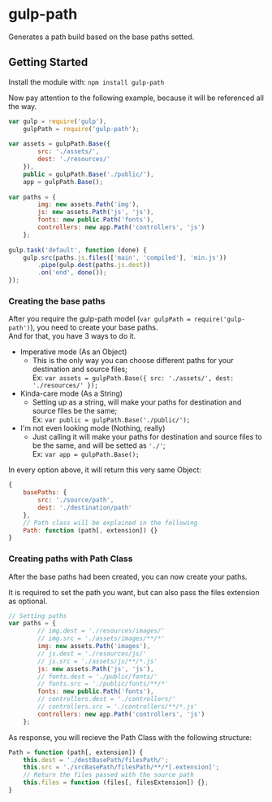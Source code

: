 # gulp-path

Generates a path build based on the base paths setted.

## Getting Started
Install the module with: `npm install gulp-path`

Now pay attention to the following example, because it will be referenced all the way.  
```js
var gulp = require('gulp'),
    gulpPath = require('gulp-path');
    
var assets = gulpPath.Base({
        src: './assets/',
        dest: './resources/'
    }),
    public = gulpPath.Base('./public/'),
    app = gulpPath.Base();
    
var paths = {
        img: new assets.Path('img'),
        js: new assets.Path('js', 'js'),
        fonts: new public.Path('fonts'),
        controllers: new app.Path('controllers', 'js')
    };
    
gulp.task('default', function (done) {
    gulp.src(paths.js.files(['main', 'compiled'], 'min.js'))
        .pipe(gulp.dest(paths.js.dest))
        .on('end', done());
});
```

### Creating the base paths
After you require the gulp-path model (`var gulpPath = require('gulp-path')`),
you need to create your base paths.  
And for that, you have 3 ways to do it.

- Imperative mode (As an Object)
    - This is the only way you can choose different paths for your destination
     and source files;  
        Ex: `var assets = gulpPath.Base({ src: './assets/', dest: './resources/' });`
- Kinda-care mode (As a String)
    - Setting up as a string, will make your paths for destination and source
    files be the same;  
        Ex: `var public = gulpPath.Base('./public/');`
- I'm not even looking mode (Nothing, really)
    - Just calling it will make your paths for destination and source files to
    be the same, and will be setted as `'./'`;  
        Ex: `var app = gulpPath.Base();`
        
In every option above, it will return this very same Object:
```js
{
    basePaths: {
        src: './source/path',
        dest: './destination/path'
    },
    // Path class will be explained in the following
    Path: function (path[, extension]) {}
}
```

### Creating paths with Path Class
After the base paths had been created, you can now create your paths.  

It is required to set the path you want, but can also pass the files extension as optional.
```js
// Setting paths
var paths = {
        // img.dest = './resources/images/'
        // img.src = './assets/images/**/*'
        img: new assets.Path('images'),
        // js.dest = './resources/js/'
        // js.src = './assets/js/**/*.js'
        js: new assets.Path('js', 'js'),
        // fonts.dest = './public/fonts/'
        // fonts.src = './public/fonts/**/*'
        fonts: new public.Path('fonts'),
        // controllers.dest = './controllers/'
        // controllers.src = './controllers/**/*.js' 
        controllers: new app.Path('controllers', 'js')
    };
```

As response, you will recieve the Path Class with the following
structure:
```js
Path = function (path[, extension]) {
    this.dest = './destBasePath/filesPath/';
    this.src = './srcBasePath/filesPath/**/*[.extension]';
    // Return the files passed with the source path
    this.files = function (files[, filesExtension]) {};
}
```
